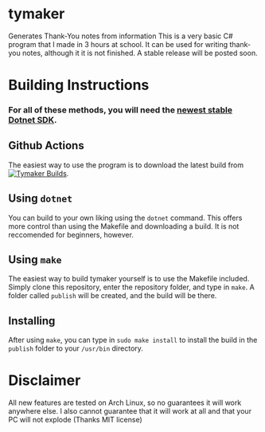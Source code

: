 # tymaker
Generates Thank-You notes from information
This is a very basic C# program that I made in 3 hours at school. It can be used for writing thank-you notes, although it it is not finished. A stable release will be posted soon.
# Building Instructions
### For all of these methods, you will need the [newest stable Dotnet SDK](https://dotnet.microsoft.com/en-us/download/dotnet/6.0).
## Github Actions
The easiest way to use the program is to download the latest build from [![Tymaker Builds](https://github.com/Anti-Apple4life/tymaker-group/actions/workflows/tymaker.yml/badge.svg)](https://github.com/Anti-Apple4life/tymaker-group/actions/workflows/tymaker.yml).
## Using `dotnet`
You can build to your own liking using the `dotnet` command. This offers more control than using the Makefile and downloading a build. It is not reccomended for beginners, however.
## Using `make`
The easiest way to build tymaker yourself is to use the Makefile included. Simply clone this repository, enter the repository folder, and type in `make`. A folder called `publish` will be created, and the build will be there.
## Installing
After using `make`, you can type in `sudo make install` to install the build in the `publish` folder to your `/usr/bin` directory.
# Disclaimer
All new features are tested on Arch Linux, so no guarantees it will work anywhere else. I also cannot guarantee that it will work at all and that your PC will not explode (Thanks MIT license)
